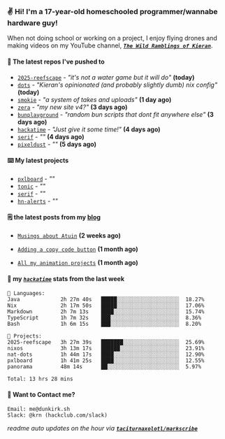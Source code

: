 ### ✌️ Hi! I'm a 17-year-old homeschooled programmer/wannabe hardware guy!

When not doing school or working on a project, I enjoy flying drones and making videos on my YouTube channel, [**_`The Wild Ramblings of Kieran`_**](https://youtube.com/@kieran.rambles).

#### 👷 The latest repos I've pushed to

- [`2025-reefscape`](https://github.com/df1317/2025-reefscape) - _"it's not a water game but it will do"_ **(today)**
- [`dots`](https://github.com/taciturnaxolotl/dots) - _"Kieran's opinionated (and probably slightly dumb) nix config"_ **(today)**
- [`smokie`](https://github.com/taciturnaxolotl/smokie) - _"a system of takes and uploads"_ **(1 day ago)**
- [`zera`](https://github.com/taciturnaxolotl/zera) - _"my new site v4?"_ **(3 days ago)**
- [`bunplayground`](https://github.com/taciturnaxolotl/bunplayground) - _"random bun scripts that dont fit anywhere else"_ **(3 days ago)**
- [`hackatime`](https://github.com/hackclub/hackatime) - _"Just give it some time!"_ **(4 days ago)**
- [`serif`](https://github.com/taciturnaxolotl/serif) - _""_ **(4 days ago)**
- [`pixeldust`](https://github.com/hackclub/pixeldust) - _""_ **(5 days ago)**

#### ⌨️ My latest projects

- [`pxlboard`](https://github.com/taciturnaxolotl/pxlboard) - _""_
- [`tonic`](https://github.com/taciturnaxolotl/tonic) - _""_
- [`serif`](https://github.com/taciturnaxolotl/serif) - _""_
- [`hn-alerts`](https://github.com/taciturnaxolotl/hn-alerts) - _""_

#### 🗒️ the latest posts from my [blog](https://dunkirk.sh)

- [`Musings about Atuin`](https://dunkirk.sh/blog/atuin/) **(2 weeks ago)**

- [`Adding a copy code button`](https://dunkirk.sh/blog/adding-a-copy-button/) **(1 month ago)**

- [`All my animation projects`](https://dunkirk.sh/blog/my-animations/) **(1 month ago)**



#### 📡 my [_`hackatime`_](https://waka.hackclub.com) stats from the last week

```text
💾 Languages:
Java             2h 27m 40s   █████░░░░░░░░░░░░░░░░░░░░  18.27%
Nix              2h 17m 50s   █████░░░░░░░░░░░░░░░░░░░░  17.06%
Markdown         2h 7m 13s    ████░░░░░░░░░░░░░░░░░░░░░  15.74%
TypeScript       1h 7m 32s    ███░░░░░░░░░░░░░░░░░░░░░░  8.36%
Bash             1h 6m 15s    ███░░░░░░░░░░░░░░░░░░░░░░  8.20%

💼 Projects:
2025-reefscape   3h 27m 39s   ███████░░░░░░░░░░░░░░░░░░  25.69%
nixos            3h 13m 17s   ██████░░░░░░░░░░░░░░░░░░░  23.91%
nat-dots         1h 44m 17s   ████░░░░░░░░░░░░░░░░░░░░░  12.90%
pxlboard         1h 41m 25s   ████░░░░░░░░░░░░░░░░░░░░░  12.55%
panorama         48m 14s      ██░░░░░░░░░░░░░░░░░░░░░░░  5.97%

Total: 13 hrs 28 mins
```

#### 📮 Want to Contact me?

```text
Email: me@dunkirk.sh
Slack: @krn (hackclub.com/slack)
```

_readme auto updates on the hour via [**`taciturnaxolotl/markscribe`**](https://github.com/taciturnaxolotl/markscribe)_
